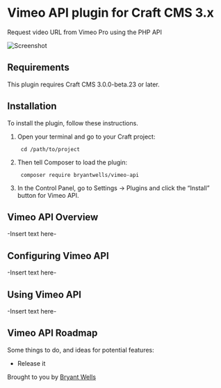 # Vimeo API plugin for Craft CMS 3.x

Request video URL from Vimeo Pro using the PHP API

![Screenshot](resources/img/plugin-logo.png)

## Requirements

This plugin requires Craft CMS 3.0.0-beta.23 or later.

## Installation

To install the plugin, follow these instructions.

1. Open your terminal and go to your Craft project:

        cd /path/to/project

2. Then tell Composer to load the plugin:

        composer require bryantwells/vimeo-api

3. In the Control Panel, go to Settings → Plugins and click the “Install” button for Vimeo API.

## Vimeo API Overview

-Insert text here-

## Configuring Vimeo API

-Insert text here-

## Using Vimeo API

-Insert text here-

## Vimeo API Roadmap

Some things to do, and ideas for potential features:

* Release it

Brought to you by [Bryant Wells](https://github.com/bryantwells)
